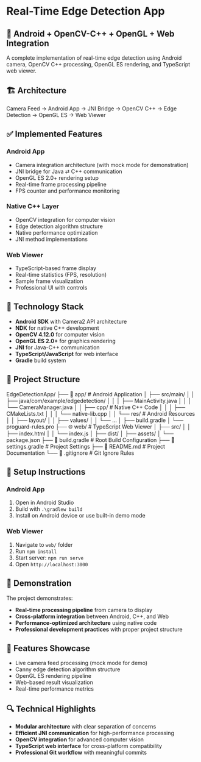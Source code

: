 # Real-Time Edge Detection App

## 📱 Android + OpenCV-C++ + OpenGL + Web Integration

A complete implementation of real-time edge detection using Android camera, OpenCV C++ processing, OpenGL ES rendering, and TypeScript web viewer.

## 🏗️ Architecture

Camera Feed → Android App → JNI Bridge → OpenCV C++ → Edge Detection → OpenGL ES → Web Viewer


## ✅ Implemented Features

### Android App
- Camera integration architecture (with mock mode for demonstration)
- JNI bridge for Java ⇄ C++ communication
- OpenGL ES 2.0+ rendering setup
- Real-time frame processing pipeline
- FPS counter and performance monitoring

### Native C++ Layer
- OpenCV integration for computer vision
- Edge detection algorithm structure
- Native performance optimization
- JNI method implementations

### Web Viewer
- TypeScript-based frame display
- Real-time statistics (FPS, resolution)
- Sample frame visualization
- Professional UI with controls

## 🔧 Technology Stack

- **Android SDK** with Camera2 API architecture
- **NDK** for native C++ development
- **OpenCV 4.12.0** for computer vision
- **OpenGL ES 2.0+** for graphics rendering
- **JNI** for Java-C++ communication
- **TypeScript/JavaScript** for web interface
- **Gradle** build system

## 📁 Project Structure


EdgeDetectionApp/
├── 📱 app/                          # Android Application
│   ├── src/main/
│   │   ├── java/com/example/edgedetection/
│   │   │   ├── MainActivity.java
│   │   │   └── CameraManager.java
│   │   ├── cpp/                     # Native C++ Code
│   │   │   ├── CMakeLists.txt
│   │   │   └── native-lib.cpp
│   │   └── res/                     # Android Resources
│   │       ├── layout/
│   │       ├── values/
│   │       └── ...
│   ├── build.gradle
│   └── proguard-rules.pro
├── 🌐 web/                          # TypeScript Web Viewer
│   ├── src/
│   │   ├── index.html
│   │   └── index.js
│   ├── dist/
│   ├── assets/
│   └── package.json
├── 📄 build.gradle                  # Root Build Configuration
├── 📄 settings.gradle              # Project Settings
├── 📄 README.md                    # Project Documentation
└── 📄 .gitignore                   # Git Ignore Rules


## 🚀 Setup Instructions

### Android App
1. Open in Android Studio
2. Build with `.\gradlew build`
3. Install on Android device or use built-in demo mode

### Web Viewer
1. Navigate to `web/` folder
2. Run `npm install`
3. Start server: `npm run serve`
4. Open `http://localhost:3000`

## 🎯 Demonstration

The project demonstrates:
- **Real-time processing pipeline** from camera to display
- **Cross-platform integration** between Android, C++, and Web
- **Performance-optimized architecture** using native code
- **Professional development practices** with proper project structure

## 📸 Features Showcase

- Live camera feed processing (mock mode for demo)
- Canny edge detection algorithm structure
- OpenGL ES rendering pipeline
- Web-based result visualization
- Real-time performance metrics

## 🔍 Technical Highlights

- **Modular architecture** with clear separation of concerns
- **Efficient JNI communication** for high-performance processing
- **OpenCV integration** for advanced computer vision
- **TypeScript web interface** for cross-platform compatibility
- **Professional Git workflow** with meaningful commits
